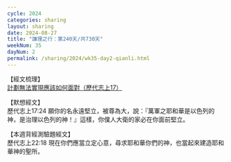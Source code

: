```yaml
---
cycle: 2024
categories: sharing
layout: sharing
date: 2024-08-27
title: "謙理之行：第240天/共730天"
weekNum: 35
dayNum: 2
permalink: /sharing/2024/wk35-day2-qianli.html
---
```


【經文梳理】  
<a href="https://youtu.be/LPuslRRSR7g" target="_blank">計劃無法實現應該如何面對（歷代志上17）</a>

【默想經文】  
歷代志上17:24 願你的名永遠堅立，被尊為大，說：『萬軍之耶和華是以色列的神，是治理以色列的神！』這樣，你僕人大衛的家必在你面前堅立。

【本週背經測驗題經文】  
歷代志上22:18 現在你們應當立定心意，尋求耶和華你們的神，也當起來建造耶和華神的聖所。
